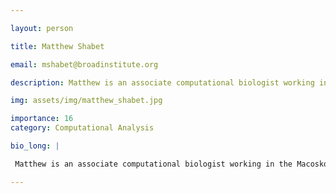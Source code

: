 ```yaml
---

layout: person

title: Matthew Shabet

email: mshabet@broadinstitute.org

description: Matthew is an associate computational biologist working in the Macosko Lab. He is currently studying the epigenetic characteristics of neuronal cell types vulnerable to degeneration in Parkinson’s ...

img: assets/img/matthew_shabet.jpg

importance: 16
category: Computational Analysis

bio_long: |

 Matthew is an associate computational biologist working in the Macosko Lab. He is currently studying the epigenetic characteristics of neuronal cell types vulnerable to degeneration in Parkinson’s disease, as well as building pipelines for new spatial transcriptomic technologies used to study the spatial organization of cells in the human brain.

---
```


